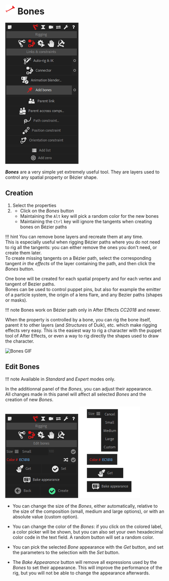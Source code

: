 # ![bone icon](img/duik-icons/bone-icon-r.png) Bones

![create bones](img/duik-screenshots/S-Rigging/S-Rigging-Constraints/AddBones.PNG)

***Bones*** are a very simple yet extremely useful tool. They are layers used to control any spatial property or Bézier shape.

## Creation

1. Select the properties
2. - Click on the _Bones_ button
    - Maintaining the `Alt` key will pick a random color for the new bones
    - Maintaining the `Ctrl` key will ignore the tangents when creating bones on Bézier paths

!!! hint
    You can remove bone layers and recreate them at any time.  
    This is especially useful when rigging Bézier paths where you do not need to rig all the tangents: you can either remove the ones you don't need, or create them later.  
    To create missing tangents on a Bézier path, select the corresponding tangent _in the effects_ of the layer containing the path, and then click the _Bones_ button.

One bone will be created for each spatial property and for each vertex and tangent of Bezier paths.  
Bones can be used to control puppet pins, but also for example the emitter of a particle system, the origin of a lens flare, and any Bezier paths (shapes or masks).

!!! note
    Bones work on Bézier path only in After Effects *CC2018* and newer.

When the property is controlled by a bone, you can rig the bone itself, parent it to other layers (and *Structures* of Duik), etc. which make rigging effects very easy. This is the easiest way to rig a character with the puppet tool of After Effects, or even a way to rig directly the shapes used to draw the character.

![Bones GIF](img\examples\bones-2.gif)

## Edit Bones

!!! note
    Available in *Standard* and *Expert* modes only.

In the additionnal panel of the *Bones*, you can adjust their appearance.  
All changes made in this panel will affect all selected *Bones* and the creation of new *Bones*.

![edit bones](img/duik-screenshots/S-Rigging/S-Rigging-Constraints/AddBones-EditBones.PNG)
![edit bones](img/duik-screenshots/S-Rigging/S-Rigging-Constraints/AddBones-EditBones-options.png)

- You can change the size of the *Bones*, either automatically, relative to the size of the composition (small, medium and large options), or with an absolute value (custom option).

- You can change the color of the *Bones*: if you click on the colored label, a color picker will be shown, but you can also set your own hexadecimal color code in the text field. A random button will set a random color.

- You can pick the selected *Bone* appearance with the *Get* button, and set the parameters to the selection with the *Set* button.

- The *Bake Appearance* button will remove all expressions used by the *Bones* to set their appearance. This will improve the performance of the rig, but you will not be able to change the appearance afterwards.
